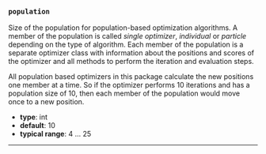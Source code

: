 ### `population`

Size of the population for population-based optimization algorithms. A member of the population is called *single optimizer*, *individual* or *particle* depending on the type of algorithm. Each member of the population is a separate optimizer class with information about the positions and scores of the optimizer and all methods to perform the iteration and evaluation steps.

All population based optimizers in this package calculate the new positions one member at a time. So if the optimizer performs 10 iterations and has a population size of 10, then each member of the population would move once to a new position. 


  - **type**: int
  - **default**: 10
  - **typical range**: 4 ... 25

---